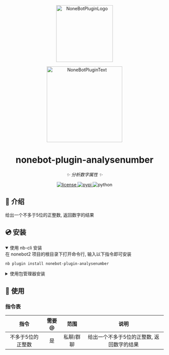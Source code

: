 <div align="center">
  <a href="https://v2.nonebot.dev/store"><img src="https://github.com/A-kirami/nonebot-plugin-template/blob/resources/nbp_logo.png" width="180" height="180" alt="NoneBotPluginLogo"></a>
  <br>
  <p><img src="https://github.com/A-kirami/nonebot-plugin-template/blob/resources/NoneBotPlugin.svg" width="240" alt="NoneBotPluginText"></p>
</div>

<div align="center">

# nonebot-plugin-analysenumber

_✨ 分析数字属性 ✨_


<a href="./LICENSE">
    <img src="https://img.shields.io/github/license/A-kirami/nonebot-plugin-analysenumber.svg" alt="license">
</a>
<a href="https://pypi.python.org/pypi/nonebot-plugin-analysenumber">
    <img src="https://img.shields.io/pypi/v/nonebot-plugin-analysenumber.svg" alt="pypi">
</a>
<img src="https://img.shields.io/badge/python-3.8+-blue.svg" alt="python">

</div>

## 📖 介绍

给出一个不多于5位的正整数, 返回数字的结果

## 💿 安装

<details open>
<summary>使用 nb-cli 安装</summary>
在 nonebot2 项目的根目录下打开命令行, 输入以下指令即可安装

    nb plugin install nonebot-plugin-analysenumber

</details>

<details>
<summary>使用包管理器安装</summary>
在 nonebot2 项目的插件目录下, 打开命令行, 根据你使用的包管理器, 输入相应的安装命令

<details>
<summary>pip</summary>

    pip install nonebot-plugin-analysenumber
</details>
<details>
<summary>pdm</summary>

    pdm add nonebot-plugin-analysenumber
</details>
<details>
<summary>poetry</summary>

    poetry add nonebot-plugin-analysenumber
</details>
<details>
<summary>conda</summary>

    conda install nonebot-plugin-analysenumber
</details>

打开 nonebot2 项目根目录下的 `pyproject.toml` 文件, 在 `[tool.nonebot]` 部分追加写入

    plugins = ["nonebot_plugin_analysenumber"]

</details>

## 🎉 使用
### 指令表
| 指令 | 需要@ | 范围 | 说明 |
|:-----:|:----:|:----:|:----:|
| 不多于5位的正整数 | 是 | 私聊/群聊 | 给出一个不多于5位的正整数, 返回数字的结果 |
